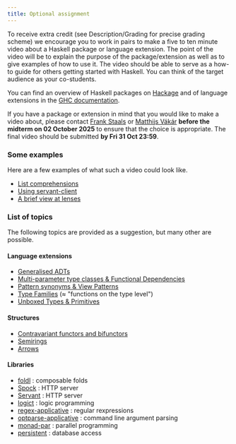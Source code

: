 ```yaml
---
title: Optional assignment
---
```


To receive extra credit (see Description/Grading for precise grading
scheme) we encourage you to work in pairs to make a five to ten minute
video about a Haskell package or language extension. The point of the
video will be to explain the purpose of the package/extension as well
as to give examples of how to use it. The video should be able to
serve as a how-to guide for others getting started with Haskell. You
can think of the target audience as your co-students.

You can find an overview of Haskell packages on
[Hackage](https://hackage.haskell.org/) and of language extensions in
the [GHC
documentation](https://downloads.haskell.org/ghc/latest/docs/users_guide/index.html).

If you have a package or extension in mind that you would like to make
a video about, please contact <a href="mailto:F.Staals@uu.nl">Frank
Staals</a> or <a href="mailto:m.i.l.vakar@uu.nl">Matthijs Vákár</a>
**before the midterm on 02 October 2025** to ensure that the choice is
appropriate.  The final video should be submitted **by Fri 31 Oct
23:59**.

### Some examples

Here are a few examples of what such a video could look like.

- [List comprehensions](https://www.youtube.com/watch?v=qoQsDTzBojs)
- [Using servant-client](https://www.youtube.com/watch?v=TQB2JbxNEUI)
- [A brief view at lenses](https://www.youtube.com/watch?v=7fbziKgQjnw)

### List of topics

The following topics are provided as a suggestion, but many other are possible.

#### Language extensions

* [Generalised ADTs](https://downloads.haskell.org/ghc/latest/docs/users_guide/exts/gadt.html)
* [Multi-parameter type classes & Functional Dependencies](https://downloads.haskell.org/ghc/latest/docs/users_guide/exts/multi_param_type_classes.html)
* [Pattern synonyms & View Patterns](https://downloads.haskell.org/ghc/latest/docs/users_guide/exts/pattern_synonyms.html)
* [Type
  Families](https://downloads.haskell.org/ghc/latest/docs/users_guide/exts/type_families.html)
  ($\approx$ "functions on the type level")
* [Unboxed Types & Primitives](https://downloads.haskell.org/ghc/latest/docs/users_guide/exts/primitives.html)

#### Structures

* [Contravariant functors and bifunctors](https://www.schoolofhaskell.com/school/to-infinity-and-beyond/pick-of-the-week/profunctors)
* [Semirings](https://dl.acm.org/citation.cfm?id=2500613)
* [Arrows](https://www.haskell.org/arrows/)

#### Libraries

* [foldl](http://hackage.haskell.org/package/foldl) : composable folds
* [Spock](https://www.spock.li/) : HTTP server
* [Servant](https://www.servant.dev/) : HTTP server
* [logict](http://hackage.haskell.org/package/logict) : logic programming
* [regex-applicative](http://hackage.haskell.org/package/regex-applicative) :
  regular rexpressions
* [optparse-applicative](https://hackage.haskell.org/package/optparse-applicative) :
  command  line argument parsing
* [monad-par](http://hackage.haskell.org/package/monad-par) : parallel programming
* [persistent](http://hackage.haskell.org/package/persistent) : database access
